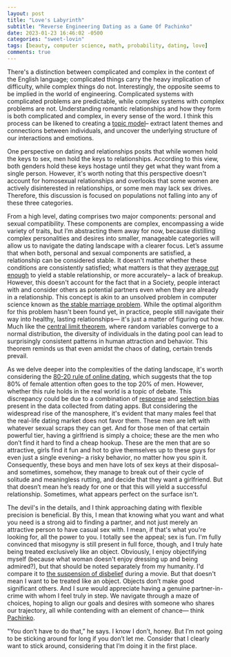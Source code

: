 ```yaml
---
layout: post
title: "Love's Labyrinth"
subtitle: "Reverse Engineering Dating as a Game Of Pachinko"
date: 2023-01-23 16:46:02 -0500
categories: "sweet-lovin"
tags: [beauty, computer science, math, probability, dating, love]
comments: true
---
```

There's a distinction between complicated and complex in the context of the English language; complicated things carry the heavy implication of difficulty, while complex things do not. Interestingly, the opposite seems to be implied in the world of engineering. Complicated systems with complicated problems are predictable, while complex systems with complex problems are not. Understanding romantic relationships and how they form is both complicated and complex, in every sense of the word. I think this process can be likened to creating a [topic model](https://en.wikipedia.org/wiki/Topic_model)– extract latent themes and connections between individuals, and uncover the underlying structure of our interactions and emotions.<!-- more -->

One perspective on dating and relationships posits that while women hold the keys to sex, men hold the keys to relationships. According to this view, both genders hold these keys hostage until they get what they want from a single person. However, it's worth noting that this perspective doesn't account for homosexual relationships and overlooks that some women are actively disinterested in relationships, or some men may lack sex drives. Therefore, this discussion is focused on populations not falling into any of these three categories.

From a high level, dating comprises two major components: personal and sexual compatibility. These components are complex, encompassing a wide variety of traits, but I’m abstracting them away for now, because distilling complex personalities and desires into smaller, manageable categories will allow us to navigate the dating landscape with a clearer focus. Let’s assume that when both, personal and sexual components are satisfied, a relationship can be considered stable. It doesn't matter whether these conditions are consistently satisfied; what matters is that they [average out enough](https://en.wikipedia.org/wiki/Logic_level#Logic_voltage_levels) to yield a stable relationship, or more accurately– a lack of breakup. However, this doesn't account for the fact that in a Society, people interact with and consider others as potential partners even when they are already in a relationship. This concept is akin to an unsolved problem in computer science known as [the stable marriage problem](https://en.wikipedia.org/wiki/Stable_marriage_problem). While the optimal algorithm for this problem hasn't been found yet, in practice, people still navigate their way into healthy, lasting relationships— it's just a matter of figuring out how. Much like the [central limit theorem](https://en.wikipedia.org/wiki/Central_limit_theorem), where random variables converge to a normal distribution, the diversity of individuals in the dating pool can lead to surprisingly consistent patterns in human attraction and behavior. This theorem reminds us that even amidst the chaos of dating, certain trends prevail.

As we delve deeper into the complexities of the dating landscape, it's worth considering the [80-20 rule of online dating](https://medium.com/@worstonlinedater/tinder-experiments-ii-guys-unless-you-are-really-hot-you-are-probably-better-off-not-wasting-your-2ddf370a6e9a), which suggests that the top 80% of female attention often goes to the top 20% of men. However, whether this rule holds in the real world is a topic of debate. This discrepancy could be due to a combination of [response](https://en.wikipedia.org/wiki/Response_bias) and [selection bias](https://en.wikipedia.org/wiki/Selection_bias) present in the data collected from dating apps. But considering the widespread rise of the manosphere, it's evident that many males feel that the real-life dating market does not favor them. These men are left with whatever sexual scraps they can get. And for those men of that certain powerful tier, having a girlfriend is simply a choice; these are the men who don’t find it hard to find a cheap hookup. These are the men that are so attractive, girls find it fun and hot to give themselves up to these guys for even just a single evening– a risky behavior, no matter how you spin it. Consequently, these boys and men have lots of sex keys at their disposal– and sometimes, somehow, they manage to break out of their cycle of solitude and meaningless rutting, and decide that they want a girlfriend. But that doesn’t mean he’s ready for one or that this will yield a successful relationship. Sometimes, what appears perfect on the surface isn't.

The devil's in the details, and I think approaching dating with flexible precision is beneficial. By this, I mean that knowing what you want and what you need is a strong aid to finding a partner, and not just merely an attractive person to have casual sex with. I mean, if that's what you're looking for, all the power to you. I totally see the appeal; sex is fun. I'm fully convinced that misogyny is still present in full force, though, and I truly hate being treated exclusively like an object. Obviously, I enjoy objectifying myself (because what woman doesn't enjoy dressing up and being admired?), but that should be noted separately from my humanity. I'd compare it to [the suspension of disbelief](https://en.wikipedia.org/wiki/Suspension_of_disbelief) during a movie. But that doesn't mean I want to be treated like an object. Objects don’t make good significant others. And I sure would appreciate having a genuine partner-in-crime with whom I feel truly in step. We navigate through a maze of choices, hoping to align our goals and desires with someone who shares our trajectory, all while contending with an element of chance— think [Pachinko](https://en.wikipedia.org/wiki/Pachinko).

"You don’t have to do that,” he says. I know I don’t, honey. But I’m not going to be sticking around for long if you don’t let me. Consider that I clearly want to stick around, considering that I’m doing it in the first place.